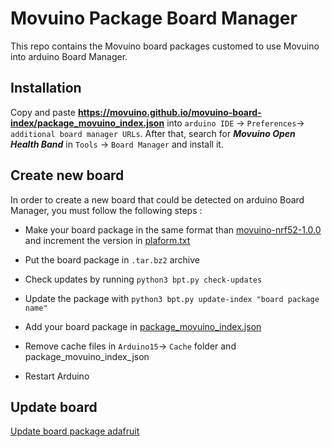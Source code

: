 # Movuino Package Board Manager
This repo contains the Movuino board packages customed to use Movuino into arduino Board Manager.

## Installation
Copy and paste **https://movuino.github.io/movuino-board-index/package_movuino_index.json** into `arduino IDE` -> `Preferences`-> `additional board manager URLs`. After that, search for ***Movuino Open Health Band*** in `Tools` -> `Board Manager` and install it.

## Create new board
In order to create a new board that could be detected on arduino Board Manager, you must follow the following steps :

+ Make your board package in the same format than [movuino-nrf52-1.0.0](https://github.com/movuino/movuino-board-index/tree/main/boards/movuino-nrf52-1.0.0) and increment the version in [plaform.txt](https://github.com/movuino/movuino-board-index/blob/main/boards/movuino-nrf52-1.0.0/platform.txt)

+ Put the board package in `.tar.bz2` archive

+ Check updates by running `python3 bpt.py check-updates`

+ Update the package with `python3 bpt.py update-index "board package name"`

+ Add your board package in [package_movuino_index.json](https://github.com/movuino/movuino-board-index/blob/main/package_movuino_index.json)

+ Remove cache files in `Arduino15`-> `Cache` folder and package_movuino_index_json

+ Restart Arduino

## Update board

[Update board package adafruit](https://learn.adafruit.com/using-board-package-tool-to-update-adafruit-arduino-packages?view=all)

